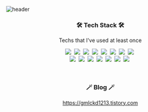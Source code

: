 ![header](https://capsule-render.vercel.app/api?type=soft&color=auto&height=150&section=header&text=HeeChangJeong&fontSize=70&animation=twinkling)



<h3 align="center">🛠 Tech Stack 🛠</h3>

<p align="center"> Techs that I've used at least once </p>
<p align="center">
  <img src="https://img.shields.io/badge/Jupyter-F37626?style=flat-square&logo=Python&logoColor=white"/></a>&nbsp
  <img src="https://img.shields.io/badge/Docker-#2496ED?style=flat-square&logo=Python&logoColor=white"/></a>&nbsp
  <img src="https://img.shields.io/badge/Python-3766AB?style=flat-square&logo=Python&logoColor=white"/></a>&nbsp
  <img src="https://img.shields.io/badge/AparcheSpark-E25A1C?style=flat-square&logo=MySql&logoColor=white"/></a>&nbsp
  <img src="https://img.shields.io/badge/Pandas-150458?style=flat-square&logo=MySql&logoColor=white"/></a>&nbsp
  <img src="https://img.shields.io/badge/NumPy-013243?style=flat-square&logo=MySql&logoColor=white"/></a>&nbsp
  <img src="https://img.shields.io/badge/MongoDB-47A248?style=flat-square&logo=MySql&logoColor=white"/></a>&nbsp
  <img src="https://img.shields.io/badge/Flask-000000?style=flat-square&logo=MySql&logoColor=white"/></a>&nbsp

  <br>
  <img src="https://img.shields.io/badge/Mysql-E6B91E?style=flat-square&logo=MySql&logoColor=white"/></a>&nbsp 
  <img src="https://img.shields.io/badge/MariaDB-003545?style=flat-square&logo=MySql&logoColor=white"/></a>&nbsp
  <img src="https://img.shields.io/badge/aws-333664?style=flat-square&logo=amazon-aws&logoColor=white"/></a>&nbsp
  <img src="https://img.shields.io/badge/C++-00599C?style=flat-square&logo=C%2B%2B&logoColor=white"/></a>&nbsp 
  <img src="https://img.shields.io/badge/C-A8B9CC?style=flat-square&logo=C&logoColor=white"/></a>&nbsp
  <img src="https://img.shields.io/badge/Javascript-ffb13b?style=flat-square&logo=javascript&logoColor=white"/></a>&nbsp 
  <img src="https://img.shields.io/badge/css-1572B6?style=flat-square&logo=css3&logoColor=white"/></a>&nbsp 
 
</p>

<br>

<h3 align="center">🪄 Blog 🪄</h3>

<div align="center" style="text-align:center">
  
  https://gmlckd1213.tistory.com
  
</div>
  
<br>




